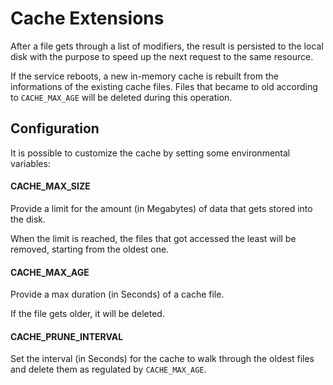 # Cache Extensions

After a file gets through a list of modifiers, the result is persisted to the local
disk with the purpose to speed up the next request to the same resource.

If the service reboots, a new in-memory cache is rebuilt from the informations of
the existing cache files. Files that became to old according to `CACHE_MAX_AGE` will
be deleted during this operation.

## Configuration

It is possible to customize the cache by setting some environmental variables:

#### CACHE_MAX_SIZE

Provide a limit for the amount (in Megabytes) of data that gets stored into the disk.

When the limit is reached, the files that got accessed the least will be removed,
starting from the oldest one. 

#### CACHE_MAX_AGE

Provide a max duration (in Seconds) of a cache file.

If the file gets older, it will be deleted.

#### CACHE_PRUNE_INTERVAL

Set the interval (in Seconds) for the cache to walk through the oldest files and delete them
as regulated by `CACHE_MAX_AGE`.
